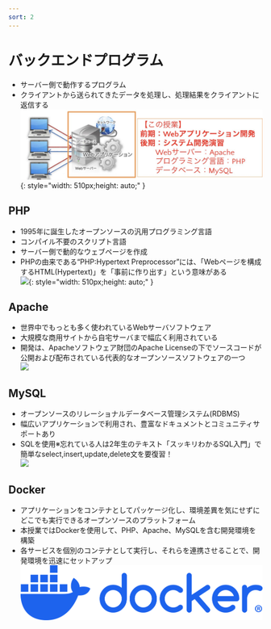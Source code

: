 ```yaml
---
sort: 2
---
```


# バックエンドプログラム

- サーバー側で動作するプログラム
- クライアントから送られてきたデータを処理し、処理結果をクライアントに返信する
![](./images/11.サーバーサイドプログラム.jpg){: style="width: 510px;height: auto;" }

## PHP

- 1995年に誕生したオープンソースの汎用プログラミング言語
- コンパイル不要のスクリプト言語
- サーバー側で動的なウェブページを作成
- PHPの由来である“PHP:Hypertext Preprocessor”には、「Webページを構成するHTML(Hypertext)」を「事前に作り出す」という意味がある<br>
![](./images/14.PHP.png){: style="width: 510px;height: auto;" }

## Apache

- 世界中でもっとも多く使われているWebサーバソフトウェア
- 大規模な商用サイトから自宅サーバまで幅広く利用されている
- 開発は、Apacheソフトウェア財団のApache Licenseの下でソースコードが公開および配布されている代表的なオープンソースソフトウェアの一つ<br>
![](./images/15.Apache_1.png)

## MySQL

- オープンソースのリレーショナルデータベース管理システム(RDBMS)
- 幅広いアプリケーションで利用され、豊富なドキュメントとコミュニティサポートあり
- SQLを使用※忘れている人は2年生のテキスト「スッキリわかるSQL入門」で簡単なselect,insert,update,delete文を要復習！<br>
![](./images/16.Mysql.png)

## Docker

- アプリケーションをコンテナとしてパッケージ化し、環境差異を気にせずにどこでも実行できるオープンソースのプラットフォーム
- 本授業ではDockerを使用して、PHP、Apache、MySQLを含む開発環境を構築
- 各サービスを個別のコンテナとして実行し、それらを連携させることで、開発環境を迅速にセットアップ<br>
![](./images/docker-logo-blue.png)